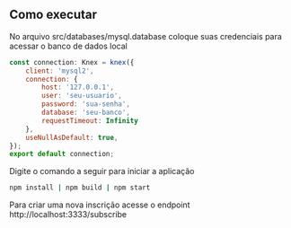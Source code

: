 ## Como executar

No arquivo src/databases/mysql.database coloque suas credenciais para acessar o banco de dados local

```js
const connection: Knex = knex({
    client: 'mysql2',
    connection: {
        host: '127.0.0.1',
        user: 'seu-usuario',
        password: 'sua-senha',
        database: 'seu-banco',
        requestTimeout: Infinity
    },
    useNullAsDefault: true,
});
export default connection;
```

Digite o comando a seguir para iniciar a aplicação

```sh
npm install | npm build | npm start
```

Para criar uma nova inscrição acesse o endpoint http://localhost:3333/subscribe
